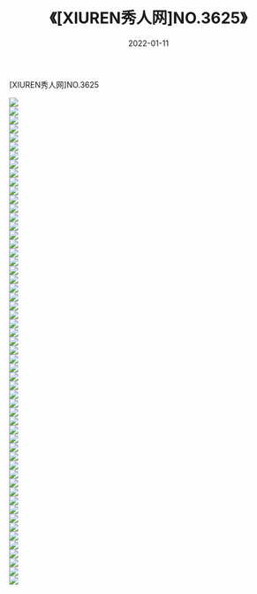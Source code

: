 ﻿---
layout: post
title:  《[XIUREN秀人网]NO.3625》
date:   2022-01-11
img: http://pic.660000.xyz/1:/秀人网/秀人网第04部分/[XIUREN秀人网]NO.3625/000.jpg
categories: [美女, 清纯, 唯美]
---

[XIUREN秀人网]NO.3625

 ![](http://pic.660000.xyz/1:/秀人网/秀人网第04部分/[XIUREN秀人网]NO.3625/001.jpg) <br>![](http://pic.660000.xyz/1:/秀人网/秀人网第04部分/[XIUREN秀人网]NO.3625/002.jpg) <br>![](http://pic.660000.xyz/1:/秀人网/秀人网第04部分/[XIUREN秀人网]NO.3625/003.jpg) <br>![](http://pic.660000.xyz/1:/秀人网/秀人网第04部分/[XIUREN秀人网]NO.3625/004.jpg) <br>![](http://pic.660000.xyz/1:/秀人网/秀人网第04部分/[XIUREN秀人网]NO.3625/005.jpg) <br>![](http://pic.660000.xyz/1:/秀人网/秀人网第04部分/[XIUREN秀人网]NO.3625/006.jpg) <br>![](http://pic.660000.xyz/1:/秀人网/秀人网第04部分/[XIUREN秀人网]NO.3625/007.jpg) <br>![](http://pic.660000.xyz/1:/秀人网/秀人网第04部分/[XIUREN秀人网]NO.3625/008.jpg) <br>![](http://pic.660000.xyz/1:/秀人网/秀人网第04部分/[XIUREN秀人网]NO.3625/009.jpg) <br>![](http://pic.660000.xyz/1:/秀人网/秀人网第04部分/[XIUREN秀人网]NO.3625/010.jpg) <br>![](http://pic.660000.xyz/1:/秀人网/秀人网第04部分/[XIUREN秀人网]NO.3625/011.jpg) <br>![](http://pic.660000.xyz/1:/秀人网/秀人网第04部分/[XIUREN秀人网]NO.3625/012.jpg) <br>![](http://pic.660000.xyz/1:/秀人网/秀人网第04部分/[XIUREN秀人网]NO.3625/013.jpg) <br>![](http://pic.660000.xyz/1:/秀人网/秀人网第04部分/[XIUREN秀人网]NO.3625/014.jpg) <br>![](http://pic.660000.xyz/1:/秀人网/秀人网第04部分/[XIUREN秀人网]NO.3625/015.jpg) <br>![](http://pic.660000.xyz/1:/秀人网/秀人网第04部分/[XIUREN秀人网]NO.3625/016.jpg) <br>![](http://pic.660000.xyz/1:/秀人网/秀人网第04部分/[XIUREN秀人网]NO.3625/017.jpg) <br>![](http://pic.660000.xyz/1:/秀人网/秀人网第04部分/[XIUREN秀人网]NO.3625/018.jpg) <br>![](http://pic.660000.xyz/1:/秀人网/秀人网第04部分/[XIUREN秀人网]NO.3625/019.jpg) <br>![](http://pic.660000.xyz/1:/秀人网/秀人网第04部分/[XIUREN秀人网]NO.3625/020.jpg) <br>![](http://pic.660000.xyz/1:/秀人网/秀人网第04部分/[XIUREN秀人网]NO.3625/021.jpg) <br>![](http://pic.660000.xyz/1:/秀人网/秀人网第04部分/[XIUREN秀人网]NO.3625/022.jpg) <br>![](http://pic.660000.xyz/1:/秀人网/秀人网第04部分/[XIUREN秀人网]NO.3625/023.jpg) <br>![](http://pic.660000.xyz/1:/秀人网/秀人网第04部分/[XIUREN秀人网]NO.3625/024.jpg) <br>![](http://pic.660000.xyz/1:/秀人网/秀人网第04部分/[XIUREN秀人网]NO.3625/025.jpg) <br>![](http://pic.660000.xyz/1:/秀人网/秀人网第04部分/[XIUREN秀人网]NO.3625/026.jpg) <br>![](http://pic.660000.xyz/1:/秀人网/秀人网第04部分/[XIUREN秀人网]NO.3625/027.jpg) <br>![](http://pic.660000.xyz/1:/秀人网/秀人网第04部分/[XIUREN秀人网]NO.3625/028.jpg) <br>![](http://pic.660000.xyz/1:/秀人网/秀人网第04部分/[XIUREN秀人网]NO.3625/029.jpg) <br>![](http://pic.660000.xyz/1:/秀人网/秀人网第04部分/[XIUREN秀人网]NO.3625/030.jpg) <br>![](http://pic.660000.xyz/1:/秀人网/秀人网第04部分/[XIUREN秀人网]NO.3625/031.jpg) <br>![](http://pic.660000.xyz/1:/秀人网/秀人网第04部分/[XIUREN秀人网]NO.3625/032.jpg) <br>![](http://pic.660000.xyz/1:/秀人网/秀人网第04部分/[XIUREN秀人网]NO.3625/033.jpg) <br>![](http://pic.660000.xyz/1:/秀人网/秀人网第04部分/[XIUREN秀人网]NO.3625/034.jpg) <br>![](http://pic.660000.xyz/1:/秀人网/秀人网第04部分/[XIUREN秀人网]NO.3625/035.jpg) <br>![](http://pic.660000.xyz/1:/秀人网/秀人网第04部分/[XIUREN秀人网]NO.3625/036.jpg) <br>![](http://pic.660000.xyz/1:/秀人网/秀人网第04部分/[XIUREN秀人网]NO.3625/037.jpg) <br>![](http://pic.660000.xyz/1:/秀人网/秀人网第04部分/[XIUREN秀人网]NO.3625/038.jpg) <br>![](http://pic.660000.xyz/1:/秀人网/秀人网第04部分/[XIUREN秀人网]NO.3625/039.jpg) <br>![](http://pic.660000.xyz/1:/秀人网/秀人网第04部分/[XIUREN秀人网]NO.3625/040.jpg) <br>![](http://pic.660000.xyz/1:/秀人网/秀人网第04部分/[XIUREN秀人网]NO.3625/041.jpg) <br>![](http://pic.660000.xyz/1:/秀人网/秀人网第04部分/[XIUREN秀人网]NO.3625/042.jpg) <br>![](http://pic.660000.xyz/1:/秀人网/秀人网第04部分/[XIUREN秀人网]NO.3625/043.jpg) <br>![](http://pic.660000.xyz/1:/秀人网/秀人网第04部分/[XIUREN秀人网]NO.3625/044.jpg) <br>![](http://pic.660000.xyz/1:/秀人网/秀人网第04部分/[XIUREN秀人网]NO.3625/045.jpg) <br>![](http://pic.660000.xyz/1:/秀人网/秀人网第04部分/[XIUREN秀人网]NO.3625/046.jpg) <br>![](http://pic.660000.xyz/1:/秀人网/秀人网第04部分/[XIUREN秀人网]NO.3625/047.jpg) <br>![](http://pic.660000.xyz/1:/秀人网/秀人网第04部分/[XIUREN秀人网]NO.3625/048.jpg) <br>![](http://pic.660000.xyz/1:/秀人网/秀人网第04部分/[XIUREN秀人网]NO.3625/049.jpg) <br>![](http://pic.660000.xyz/1:/秀人网/秀人网第04部分/[XIUREN秀人网]NO.3625/050.jpg) <br>![](http://pic.660000.xyz/1:/秀人网/秀人网第04部分/[XIUREN秀人网]NO.3625/051.jpg) <br>![](http://pic.660000.xyz/1:/秀人网/秀人网第04部分/[XIUREN秀人网]NO.3625/052.jpg) <br>![](http://pic.660000.xyz/1:/秀人网/秀人网第04部分/[XIUREN秀人网]NO.3625/053.jpg) <br>![](http://pic.660000.xyz/1:/秀人网/秀人网第04部分/[XIUREN秀人网]NO.3625/054.jpg) <br>![](http://pic.660000.xyz/1:/秀人网/秀人网第04部分/[XIUREN秀人网]NO.3625/055.jpg) <br>